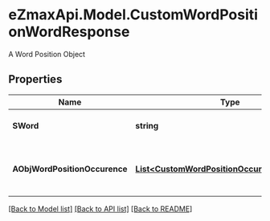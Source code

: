 # eZmaxApi.Model.CustomWordPositionWordResponse
A Word Position Object

## Properties

Name | Type | Description | Notes
------------ | ------------- | ------------- | -------------
**SWord** | **string** | The searched word | 
**AObjWordPositionOccurence** | [**List&lt;CustomWordPositionOccurenceResponse&gt;**](CustomWordPositionOccurenceResponse.md) | The found occurences for the seached word | 

[[Back to Model list]](../README.md#documentation-for-models) [[Back to API list]](../README.md#documentation-for-api-endpoints) [[Back to README]](../README.md)

